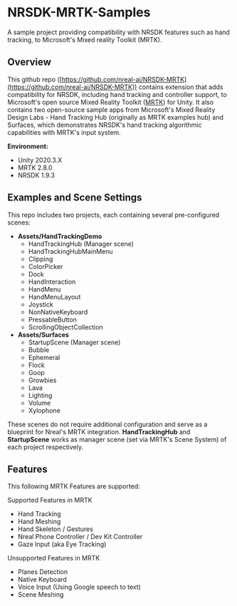 # NRSDK-MRTK-Samples
A sample project providing compatibility with NRSDK features such as hand tracking, to Microsoft's Mixed reality Toolkit (MRTK).


## Overview

This github repo ([https://github.com/nreal-ai/NRSDK-MRTK](https://github.com/nreal-ai/NRSDK-MRTK)) contains extension that adds compatibility for NRSDK, including hand tracking and controller support, to Microsoft's open source Mixed Reality Toolkit ([MRTK](https://docs.microsoft.com/en-us/windows/mixed-reality/develop/unity/mrtk-getting-started)) for Unity. It also contains two open-source sample apps from Microsoft's Mixed Reality Design Labs - Hand Tracking Hub (originally as MRTK examples hub) and Surfaces, which demonstrates NRSDK's hand tracking algorithmic capabilities with MRTK's input system.

**Environment:**

* Unity 2020.3.X
* MRTK 2.8.0
* NRSDK 1.9.3

## Examples and Scene Settings

This repo includes two projects, each containing several pre-configured scenes:

* **Assets/HandTrackingDemo**
  * HandTrackingHub (Manager scene)
  * HandTrackingHubMainMenu
  * Clipping
  * ColorPicker
  * Dock
  * HandInteraction
  * HandMenu
  * HandMenuLayout
  * Joystick
  * NonNativeKeyboard
  * PressableButton
  * ScrollingObjectCollection
* **Assets/Surfaces**
  * StartupScene (Manager scene)
  * Bubble
  * Ephemeral
  * Flock
  * Goop
  * Growbies
  * Lava
  * Lighting
  * Volume
  * Xylophone

These scenes do not require additional configuration and serve as a blueprint for Nreal's MRTK integration. **HandTrackingHub** and **StartupScene** works as manager scene (set via MRTK's Scene System) of each project respectively.

## Features

This following MRTK Features are supported:

Supported Features in MRTK

* Hand Tracking
* Hand Meshing
* Hand Skeleton / Gestures
* Nreal Phone Controller / Dev Kit Controller
* Gaze Input (aka Eye Tracking)

Unsupported Features in MRTK

* Planes Detection
* Native Keyboard
* Voice Input (Using Google speech to text)
* Scene Meshing

##
